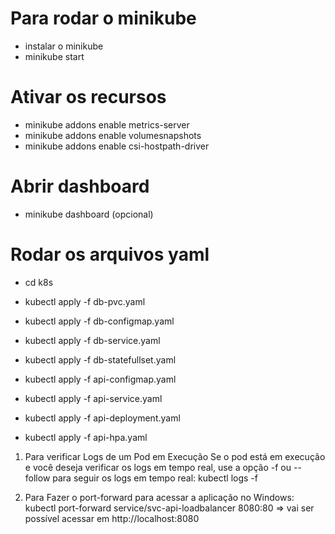 # Para rodar o minikube
- instalar o minikube
- minikube start

# Ativar os recursos
- minikube addons enable metrics-server
- minikube addons enable volumesnapshots
- minikube addons enable csi-hostpath-driver

# Abrir dashboard
- minikube dashboard (opcional)

# Rodar os arquivos yaml
- cd k8s

- kubectl apply -f db-pvc.yaml
- kubectl apply -f db-configmap.yaml
- kubectl apply -f db-service.yaml
- kubectl apply -f db-statefullset.yaml
- kubectl apply -f api-configmap.yaml 
- kubectl apply -f api-service.yaml
- kubectl apply -f api-deployment.yaml 
- kubectl apply -f api-hpa.yaml 


1. Para verificar Logs de um Pod em Execução
Se o pod está em execução e você deseja verificar os logs em tempo real, use a opção -f ou --follow para seguir os logs em tempo real:
kubectl logs -f <nome-do-pod>


2. Para Fazer o port-forward para acessar a aplicação no Windows:
kubectl port-forward service/svc-api-loadbalancer 8080:80 => vai ser possível acessar em http://localhost:8080